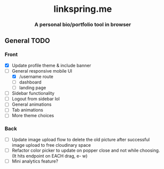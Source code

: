 <div align='center'>
    <h1>linkspring.me</h1>
    <h3>A personal bio/portfolio tool in browser</h3>
</div>

## General TODO

### Front

- [x] Update profile theme & include banner
- [ ] General responsive mobile UI
  - [x] /username route
  - [ ] dashboard
  - [ ] landing page
- [ ] Sidebar functionality
- [ ] Logout from sidebar lol
- [ ] General animations
- [ ] Tab animations
- [ ] More theme choices

### Back

- [ ] Update image upload flow to delete the old picture after successful image upload to free cloudinary space
- [ ] Refactor color picker to update on popper close and not while choosing. (It hits endpoint on EACH drag, e- w)
- [ ] Mini analytics feature?
